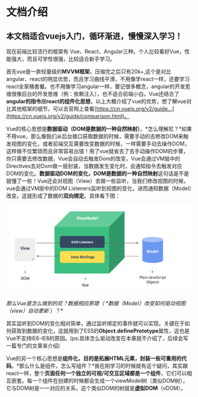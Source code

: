 # 文档介绍

## 本文档适合vuejs入门，循环渐进，慢慢深入学习！

现在前端比较流行的框架有 Vue、React、Angular三种。个人比较看好Vue，性能强大，而且可学性很强，比较适合新手学习。

首先vue是一款轻量级的**MVVM框架**，压缩完之后只有20k+,这个是对比angular、react的明显优势，而且学习曲线平滑，不用像学react一样，还要学习react全家桶套餐。也不用像学习angular一样，要记很多概念，angular的开发思维很像后台的开发思维（例：依赖注入），也不适合前端小白。Vue还结合了**angular的指令**跟**react的组件化思想**，以上大概介绍了vue的优势，想了解vue对比其他框架的细节，可以去官网上查看[https://cn.vuejs.org/v2/guide...](https://cn.vuejs.org/v2/guide/comparison.html)。

Vue的核心思想是**数据驱动（DOM是数据的一种自然映射）**，*怎么理解尼？*如果不用vue，那么像我们从后台接口获取数据的时候，需要手动的去修改DOM来触发视图的变化，或者前端交互需要改变数据的时候，一样需要手动去操作DOM，这样做不仅繁琐而且非常容易出错！用了vue就省去了去手动操作DOM的步骤，你只需要去修改数据，Vue会自动去触发Dom的改变，Vue会通过VM层中的Directives去对Dom做一层封装，当数据发生变化时，会通知指令去触发对应DOM的变化。**数据驱动DOM的变化，DOM是数据的一种自然映射**这句话是不是就懂了一些！Vue还会对视图（View）去做一些监听，当我们修改视图的时候，vue会通过VM层中的DOM Listeners监听到视图的变化，进而通知数据（Model）改变。这就形成了数据的**双向绑定**。具体看下图：

![shuangxiang](./assets/shuangxiang.png)




*那么Vue是怎么做到的尼？数据相应原理（ \**数据（Model）改变如何驱动视图（view）自动更新** ）？*

其实监听到DOM的变化相对简单，通过监听绑定的事件就可以实现。关键在于如何获取到数据的变化，这就用到了ES5的**Object.definePrototype**属性，这也是Vue不支持IE6-IE8的原因。(ps:具体怎么驱动改变在本章就不介绍了，后续会写一篇专门的文章来介绍)

Vue的另一个核心思想是**组件化，目的是拓展HTML元素，封装一些可重用的代码**。*那么什么是组件，怎么写组件？*我在刚学习的时候就有这个疑问，其实跟react一样，整个**页面任何一个独立的可视/可交互区域都是一个组件**，它们可以相互嵌套。每一个组件在创建的时候都会生成一个viewModel树（类似DOM树），它与DOM树是一一对应的关系，这个类似DOM的树就是**虚拟DOM**（vDOM）。